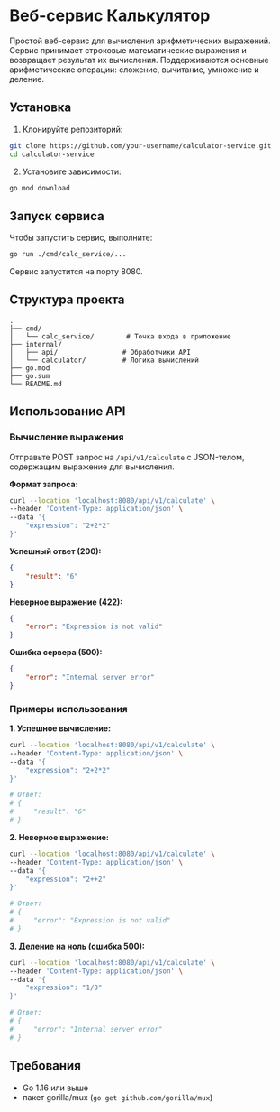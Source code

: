 # Веб-сервис Калькулятор

Простой веб-сервис для вычисления арифметических выражений. Сервис принимает строковые математические выражения и возвращает результат их вычисления. Поддерживаются основные арифметические операции: сложение, вычитание, умножение и деление.

## Установка

1. Клонируйте репозиторий:
```bash
git clone https://github.com/your-username/calculator-service.git
cd calculator-service
```

2. Установите зависимости:
```bash
go mod download
```

## Запуск сервиса

Чтобы запустить сервис, выполните:

```bash
go run ./cmd/calc_service/...
```

Сервис запустится на порту 8080.

## Структура проекта

```
.
├── cmd/
│   └── calc_service/        # Точка входа в приложение
├── internal/
│   ├── api/                # Обработчики API
│   └── calculator/         # Логика вычислений
├── go.mod
├── go.sum
└── README.md
```

## Использование API

### Вычисление выражения

Отправьте POST запрос на `/api/v1/calculate` с JSON-телом, содержащим выражение для вычисления.

**Формат запроса:**
```bash
curl --location 'localhost:8080/api/v1/calculate' \
--header 'Content-Type: application/json' \
--data '{
    "expression": "2+2*2"
}'
```

**Успешный ответ (200):**
```json
{
    "result": "6"
}
```

**Неверное выражение (422):**
```json
{
    "error": "Expression is not valid"
}
```

**Ошибка сервера (500):**
```json
{
    "error": "Internal server error"
}
```

### Примеры использования

**1. Успешное вычисление:**
```bash
curl --location 'localhost:8080/api/v1/calculate' \
--header 'Content-Type: application/json' \
--data '{
    "expression": "2+2*2"
}'

# Ответ:
# {
#     "result": "6"
# }
```

**2. Неверное выражение:**
```bash
curl --location 'localhost:8080/api/v1/calculate' \
--header 'Content-Type: application/json' \
--data '{
    "expression": "2++2"
}'

# Ответ:
# {
#     "error": "Expression is not valid"
# }
```

**3. Деление на ноль (ошибка 500):**
```bash
curl --location 'localhost:8080/api/v1/calculate' \
--header 'Content-Type: application/json' \
--data '{
    "expression": "1/0"
}'

# Ответ:
# {
#     "error": "Internal server error"
# }
```

## Требования

- Go 1.16 или выше
- пакет gorilla/mux (`go get github.com/gorilla/mux`)
